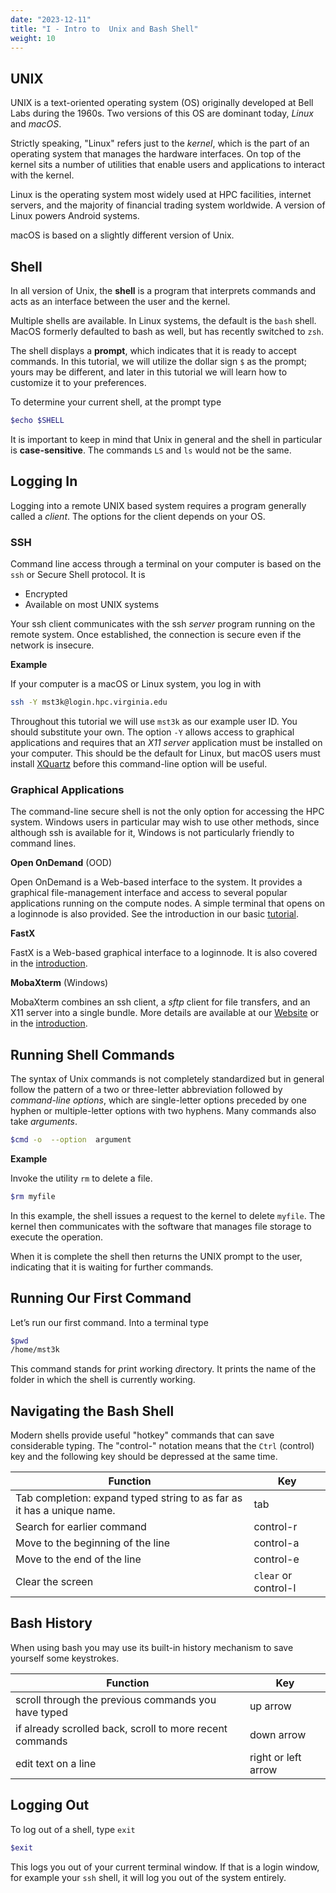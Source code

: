 ```yaml
---
date: "2023-12-11"
title: "I - Intro to  Unix and Bash Shell"
weight: 10
---
```


## UNIX

UNIX is a text-oriented operating system (OS) originally developed at Bell Labs during the 1960s. Two versions of this OS are dominant today, _Linux_ and _macOS_. 

Strictly speaking, "Linux" refers just to the _kernel_, which is the part of an operating system that manages the hardware interfaces.  On top of the kernel sits a number of utilities that enable users and applications to interact with the kernel. 

Linux is the operating system most widely used at HPC facilities, internet servers, and the majority of financial trading system worldwide. A version of Linux powers Android systems.  

macOS is based on a slightly different version of Unix.


## Shell

In all version of Unix, the __shell__ is a program that interprets commands and acts as an interface between the user and the kernel.

Multiple shells are available. In Linux systems, the default is the `bash` shell.  MacOS formerly defaulted to bash as well, but has recently switched to `zsh`.

The shell displays a __prompt__, which indicates that it is ready to accept commands.  In this tutorial, we will utilize the dollar sign `$` as the prompt; yours may be different, and later in this tutorial we will learn how to customize it to your preferences.

To determine your current shell, at the prompt type

```bash
$echo $SHELL
```

It is important to keep in mind that Unix in general and the shell in particular is  __case-sensitive__.  The commands `LS` and `ls` would not be the same.

## Logging In

Logging into a remote UNIX based system requires a program generally called a _client_. The options for the client depends on your OS.

### SSH

Command line access through a terminal on your computer is based on the `ssh` or Secure Shell protocol.  It is
  * Encrypted
  * Available on most UNIX systems

Your ssh client communicates with the ssh _server_ program running on the remote system.  Once established, the connection is secure even if the network is insecure.   

**Example**

If your computer is a macOS or Linux system, you log in with
```bash
ssh -Y mst3k@login.hpc.virginia.edu
```
Throughout this tutorial we will use `mst3k` as our example user ID. You should substitute your own.  The option `-Y` allows access to graphical applications and requires that an _X11 server_ application must be installed on your computer.  This should be the default for Linux, but macOS users must install [XQuartz](https://xquartz.org) before this command-line option will be useful.

### Graphical Applications

The command-line secure shell is not the only option for accessing the HPC system. Windows users in particular may wish to use other methods, since although ssh is available for it, Windows is not particularly friendly to command lines.

**Open OnDemand** (OOD)

Open OnDemand is a Web-based interface to the system. It provides a graphical file-management interface and access to several popular applications running on the compute nodes. A simple terminal that opens on a loginnode is also provided.
See the introduction in our basic [tutorial](/tutorials/rivanna-intro/connecting_to_rivanna/connecting_ood).

**FastX**

FastX is a Web-based graphical interface to a loginnode. It is also covered in the [introduction](/tutorials/rivanna-intro/connecting_to_rivanna/connecting_fastx).

**MobaXterm** (Windows)

MobaXterm combines an ssh client, a _sftp_ client for file transfers, and an X11 server into a single bundle. More details are available at our [Website](https://www.rc.virginia.edu/userinfo/rivanna/logintools/mobaxterm/) or in the [introduction](/tutorials/rivanna-intro/files/file_moba).

## Running Shell Commands

The syntax of Unix commands is not completely standardized but in general follow the pattern of a two or three-letter abbreviation followed by _command-line options_, which are single-letter options preceded by one hyphen or multiple-letter options with two hyphens. Many commands also take _arguments_.

```bash
$cmd -o  --option  argument
```

**Example**

Invoke the utility `rm` to delete a file.
```bash
$rm myfile
```
In this example, the shell issues a request to the kernel to delete `myfile`.  The kernel then communicates with the software that manages file storage to execute the operation.

When it is complete the shell then returns the UNIX prompt to the user, indicating that it is waiting for further commands.

## Running Our First Command

Let’s run our first command. Into a terminal type
```bash
$pwd
/home/mst3k
```
This command stands for *p*rint *w*orking *d*irectory.  It prints the name of the folder in which the shell is currently working.

## Navigating the Bash Shell

Modern shells provide useful "hotkey" commands that can save considerable typing. The "control-" notation means that the `Ctrl` (control) key and the following key should be depressed at the same time.

| Function                                                               | Key                  |
|------------------------------------------------------------------------|----------------------|
| Tab completion: expand typed string to as far as it has a unique name. | tab                  |
| Search for earlier command                                             | control-r <cmd>      |
| Move to the beginning of the line                                      | control-a            |
| Move to the end of the line                                            | control-e            |
| Clear the screen                                                       | `clear` or control-l |

## Bash History

When using bash you may use its built-in history mechanism to save yourself some keystrokes.

| Function                                                 | Key                 |
|----------------------------------------------------------|---------------------|
| scroll through the previous commands you have typed      | up arrow            |
| if already scrolled back, scroll to more recent commands | down arrow          |
| edit text on a line                                      | right or left arrow |

## Logging Out

To log out of a shell, type `exit`
```bash
$exit
```

This logs you out of your current terminal window. If that is a login window, for example your `ssh` shell, it will log you out of the system entirely.

